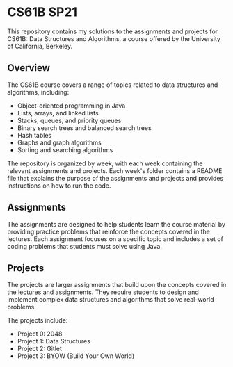 # CS61B SP21

This repository contains my solutions to the assignments and projects for CS61B: Data Structures and Algorithms, a course offered by the University of California, Berkeley.

## Overview

The CS61B course covers a range of topics related to data structures and algorithms, including:

-   Object-oriented programming in Java
-   Lists, arrays, and linked lists
-   Stacks, queues, and priority queues
-   Binary search trees and balanced search trees
-   Hash tables
-   Graphs and graph algorithms
-   Sorting and searching algorithms

The repository is organized by week, with each week containing the relevant assignments and projects. Each week's folder contains a README file that explains the purpose of the assignments and projects and provides instructions on how to run the code.

## Assignments

The assignments are designed to help students learn the course material by providing practice problems that reinforce the concepts covered in the lectures. Each assignment focuses on a specific topic and includes a set of coding problems that students must solve using Java.

## Projects

The projects are larger assignments that build upon the concepts covered in the lectures and assignments. They require students to design and implement complex data structures and algorithms that solve real-world problems.

The projects include:

-   Project 0: 2048
-   Project 1: Data Structures
-   Project 2: Gitlet
-   Project 3: BYOW (Build Your Own World)
